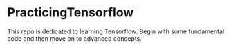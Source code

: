 # PracticingTensorflow
This repo is dedicated to learning Tensorflow. Begin with some fundamental code and then move on to advanced concepts.
